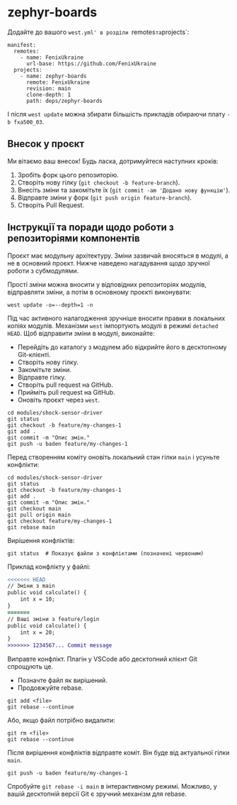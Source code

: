 # zephyr-boards

Додайте до вашого `west.yml' в розділи `remotes` та `projects`:

```
manifest:
  remotes:
    - name: FenixUkraine
      url-base: https://github.com/FenixUkraine
  projects:
    - name: zephyr-boards
      remote: FenixUkraine
      revision: main
      clone-depth: 1
      path: deps/zephyr-boards
```

І після `west update` можна збирати більшість прикладів обираючи плату `-b fxa500_03`.

## Внесок у проєкт

Ми вітаємо ваш внесок! Будь ласка, дотримуйтеся наступних кроків:

1. Зробіть форк цього репозиторію.
2. Створіть нову гілку (`git checkout -b feature-branch`).
3. Внесіть зміни та закомітьте їх (`git commit -am 'Додано нову функцію'`).
4. Відправте зміни у форк (`git push origin feature-branch`).
5. Створіть Pull Request.

## Інструкції та поради щодо роботи з репозиторіями компонентів

Проєкт має модульну архітектуру. Зміни зазвичай вносяться в модулі, а не в основний проєкт. Нижче наведено нагадування щодо зручної роботи з субмодулями.

Прості зміни можна вносити у відповідних репозиторіях модулів, відправляти зміни, а потім в основному проєкті виконувати:

```shell
west update -o=--depth=1 -n
```

Під час активного налагодження зручніше вносити правки в локальних копіях модулів. Механізми `west` імпортують модулі в режимі `detached HEAD`. Щоб відправити зміни в модулі, виконайте:

- Перейдіть до каталогу з модулем або відкрийте його в десктопному Git-клієнті.
- Створіть нову гілку.
- Закомітьте зміни.
- Відправте гілку.
- Створіть pull request на GitHub.
- Прийміть pull request на GitHub.
- Оновіть проєкт через `west`.

```shell
cd modules/shock-sensor-driver
git status
git checkout -b feature/my-changes-1
git add .
git commit -m "Опис змін."
git push -u baden feature/my-changes-1
```

Перед створенням коміту оновіть локальний стан гілки `main` і усуньте конфлікти:

```shell
cd modules/shock-sensor-driver
git status
git checkout -b feature/my-changes-1
git add .
git commit -m "Опис змін."
git checkout main
git pull origin main
git checkout feature/my-changes-1
git rebase main
```

Вирішення конфліктів:

```shell
git status  # Показує файли з конфліктами (позначені червоним)
```

Приклад конфлікту у файлі:

```diff
<<<<<<< HEAD
// Зміни з main
public void calculate() {
    int x = 10;
}
=======
// Ваші зміни з feature/login
public void calculate() {
    int x = 20;
}
>>>>>>> 1234567... Commit message
```

Виправте конфлікт. Плагін у VSCode або десктопний клієнт Git спрощують це.

- Позначте файл як вирішений.
- Продовжуйте rebase.

```shell
git add <file>
git rebase --continue
```

Або, якщо файл потрібно видалити:

```shell
git rm <file>
git rebase --continue
```

Після вирішення конфліктів відправте коміт. Він буде від актуальної гілки `main`.

```shell
git push -u baden feature/my-changes-1
```

Спробуйте `git rebase -i main` в інтерактивному режимі. Можливо, у вашій десктопній версії Git є зручний механізм для rebase.
